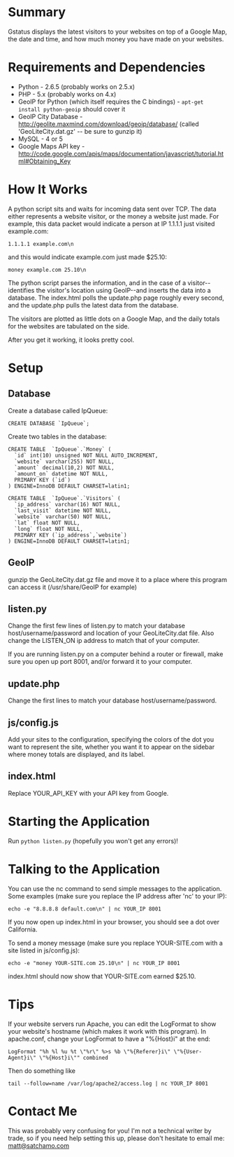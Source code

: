 Summary
=
Gstatus displays the latest visitors to your websites on top of a Google Map, the date and time, and how much money you have made on your websites.

Requirements and Dependencies 
=
* Python - 2.6.5 (probably works on 2.5.x)
* PHP - 5.x (probably works on 4.x) 
* GeoIP for Python (which itself requires the C bindings) - `apt-get install python-geoip` should cover it
* GeoIP City Database - http://geolite.maxmind.com/download/geoip/database/ (called 'GeoLiteCity.dat.gz' -- be sure to gunzip it)
* MySQL - 4 or 5
* Google Maps API key - http://code.google.com/apis/maps/documentation/javascript/tutorial.html#Obtaining_Key

How It Works
=
A python script sits and waits for incoming data sent over TCP. The data either represents a website visitor, or the money a website just made.
For example, this data packet would indicate a person at IP 1.1.1.1 just visited example.com:

    1.1.1.1 example.com\n

and this would indicate example.com just made $25.10:

    money example.com 25.10\n

The python script parses the information, and in the case of a visitor--identifies the visitor's location using GeoIP--and inserts the data into a database. 
The index.html polls the update.php page roughly every second, and the update.php pulls the latest data from the database.

The visitors are plotted as little dots on a Google Map, and the daily totals for the websites are tabulated on the side.

After you get it working, it looks pretty cool.

Setup
=
Database
-
Create a database called IpQueue:

    CREATE DATABASE `IpQueue`;

Create two tables in the database:

    CREATE TABLE  `IpQueue`.`Money` (
      `id` int(10) unsigned NOT NULL AUTO_INCREMENT,
      `website` varchar(255) NOT NULL,
      `amount` decimal(10,2) NOT NULL,
      `amount_on` datetime NOT NULL,
      PRIMARY KEY (`id`)
    ) ENGINE=InnoDB DEFAULT CHARSET=latin1;

    CREATE TABLE  `IpQueue`.`Visitors` (
      `ip_address` varchar(16) NOT NULL,
      `last_visit` datetime NOT NULL,
      `website` varchar(50) NOT NULL,
      `lat` float NOT NULL,
      `long` float NOT NULL,
      PRIMARY KEY (`ip_address`,`website`)
    ) ENGINE=InnoDB DEFAULT CHARSET=latin1;

GeoIP
-
gunzip the GeoLiteCity.dat.gz file and move it to a place where this program can access it (/usr/share/GeoIP for example)

listen.py
-
Change the first few lines of listen.py to match your database host/username/password and location of your GeoLiteCity.dat file. Also change the LISTEN_ON ip address to match that of your computer.

If you are running listen.py on a computer behind a router or firewall, make sure you open up port 8001, and/or forward it to your computer.

update.php
-
Change the first lines to match your database host/username/password.

js/config.js
-
Add your sites to the configuration, specifying the colors of the dot you want to represent the site, whether you want it to appear on the sidebar where money totals are displayed, and its label.

index.html
-
Replace YOUR_API_KEY with your API key from Google.

Starting the Application
=
Run `python listen.py` (hopefully you won't get any errors)!

Talking to the Application
=
You can use the nc command to send simple messages to the application. Some examples (make sure you replace the IP address after 'nc' to your IP):
    
    echo -e "8.8.8.8 default.com\n" | nc YOUR_IP 8001

If you now open up index.html in your browser, you should see a dot over California.

To send a money message (make sure you replace YOUR-SITE.com with a site listed in js/config.js):

    echo -e "money YOUR-SITE.com 25.10\n" | nc YOUR_IP 8001

index.html should now show that YOUR-SITE.com earned $25.10.

Tips
=
If your website servers run Apache, you can edit the LogFormat to show your website's hostname (which makes it work with this program). In apache.conf, change your LogFormat to have a \"%{Host}i\" at the end:

    LogFormat "%h %l %u %t \"%r\" %>s %b \"%{Referer}i\" \"%{User-Agent}i\" \"%{Host}i\"" combined

Then do something like 

    tail --follow=name /var/log/apache2/access.log | nc YOUR_IP 8001

Contact Me
=
This was probably very confusing for you! I'm not a technical writer by trade, so if you need help setting this up, please don't hesitate to email me: matt@satchamo.com

